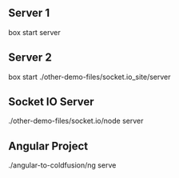 ## Server 1
box start server

## Server 2
box start ./other-demo-files/socket.io_site/server

## Socket IO Server
./other-demo-files/socket.io/node server

## Angular Project
./angular-to-coldfusion/ng serve


